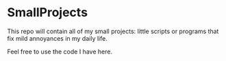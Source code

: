 # SmallProjects
This repo will contain all of my small projects: little scripts or programs that fix mild annoyances in my daily life.

Feel free to use the code I have here.
